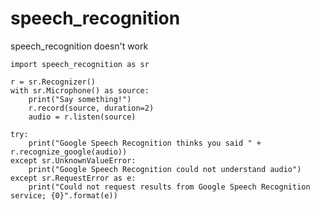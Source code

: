 # speech_recognition
speech_recognition doesn't work

    import speech_recognition as sr

    r = sr.Recognizer()
    with sr.Microphone() as source:
        print("Say something!")
        r.record(source, duration=2)
        audio = r.listen(source)

    try:
        print("Google Speech Recognition thinks you said " + r.recognize_google(audio))
    except sr.UnknownValueError:
        print("Google Speech Recognition could not understand audio")
    except sr.RequestError as e:
        print("Could not request results from Google Speech Recognition service; {0}".format(e))
